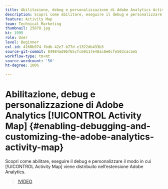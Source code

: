 ```yaml
---
title: Abilitazione, debug e personalizzazione di Adobe Analytics Activity Map
description: Scopri come abilitare, eseguire il debug e personalizzare il modo in cui Activity Map viene distribuito nell’estensione Adobe Analytics.
feature: Activity Map
team: Technical Marketing
thumbnail: 25878.jpg
kt: 1995
role: User
level: Beginner
exl-id: 4160b974-fbdb-42e7-b77d-e1322db433b3
source-git-commit: 84984ad9bf65cfc69117e40ac0e0cfe503cac5e5
workflow-type: tm+mt
source-wordcount: '50'
ht-degree: 100%

---
```


# Abilitazione, debug e personalizzazione di Adobe Analytics [!UICONTROL Activity Map] {#enabling-debugging-and-customizing-the-adobe-analytics-activity-map}

Scopri come abilitare, eseguire il debug e personalizzare il modo in cui [!UICONTROL Activity Map] viene distribuito nell’estensione Adobe Analytics.

>[!VIDEO](https://video.tv.adobe.com/v/25878?quality=12&learn=on)

